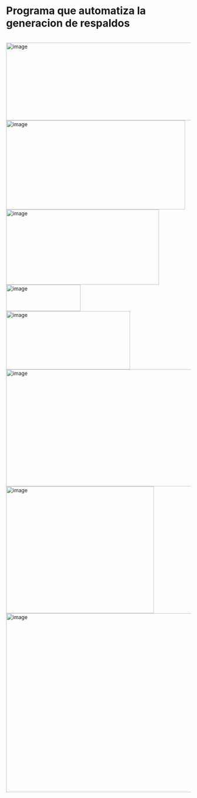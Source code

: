<h1>Programa que automatiza la generacion de respaldos</h1>
</br>
<img width="520" height="212" alt="image" src="https://github.com/user-attachments/assets/4c3aa69b-7a7e-41f6-8029-68db5b9b522e" /> 
</br>
<img width="488" height="243" alt="image" src="https://github.com/user-attachments/assets/71747d26-6185-4fc5-ba0a-0f370b43bb1d" />
</br>
<img width="417" height="205" alt="image" src="https://github.com/user-attachments/assets/8907bc3d-b59e-4140-a8cf-5ad1145ebab7" />
</br>
<img width="203" height="72" alt="image" src="https://github.com/user-attachments/assets/dd701d69-9152-4431-a1a9-6e4a86564cb3" />
</br>
<img width="338" height="159" alt="image" src="https://github.com/user-attachments/assets/bb6aa040-5786-441f-966a-85e186b3fc40" />
</br>
<img width="516" height="319" alt="image" src="https://github.com/user-attachments/assets/6f511c6d-4f82-4596-97ea-b04e8a460bc5" />
</br>
<img width="403" height="346" alt="image" src="https://github.com/user-attachments/assets/78dd1f1a-ecf7-45f2-b136-199dd155b1ff" />
</br>
<img width="598" height="488" alt="image" src="https://github.com/user-attachments/assets/ca4d8139-4a5a-4ca3-be36-dcc02d0b63a7" />







